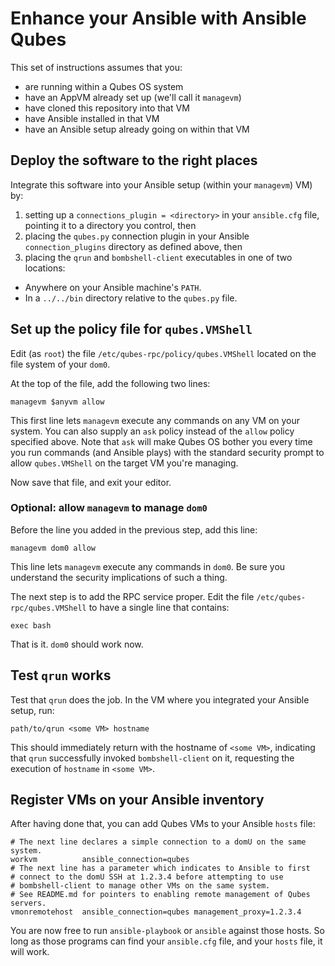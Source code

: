 # Enhance your Ansible with Ansible Qubes

This set of instructions assumes that you:

* are running within a Qubes OS system
* have an AppVM already set up (we'll call it `managevm`)
* have cloned this repository into that VM
* have Ansible installed in that VM
* have an Ansible setup already going on within that VM

## Deploy the software to the right places

Integrate this software into your Ansible setup (within your `managevm`) VM) by:

1. setting up a `connections_plugin = <directory>` in your `ansible.cfg`
   file, pointing it to a directory you control, then
2. placing the `qubes.py` connection plugin in your Ansible
   `connection_plugins` directory as defined above, then
3. placing the `qrun` and `bombshell-client` executables in one of two
   locations:

  * Anywhere on your Ansible machine's `PATH`.
  * In a `../../bin` directory relative to the `qubes.py` file.

## Set up the policy file for `qubes.VMShell`

Edit (as `root`) the file `/etc/qubes-rpc/policy/qubes.VMShell`
located on the file system of your `dom0`.

At the top of the file, add the following two lines:

```
managevm $anyvm allow
```

This first line lets `managevm` execute any commands on any VM on your
system.  You can also supply an `ask` policy instead of the `allow`
policy specified above.  Note that `ask` will make Qubes OS bother you
every time you run commands (and Ansible plays) with the standard
security prompt to allow `qubes.VMShell` on the target VM you're managing.

Now save that file, and exit your editor.

### Optional: allow `managevm` to manage `dom0`

Before the line you added in the previous step, add this line:

```
managevm dom0 allow
```

This line lets `managevm` execute any commands in `dom0`.  Be sure you
understand the security implications of such a thing.

The next step is to add the RPC service proper.  Edit the file
`/etc/qubes-rpc/qubes.VMShell` to have a single line that contains:

```
exec bash
```

That is it.  `dom0` should work now.


## Test `qrun` works

Test that `qrun` does the job.  In the VM where you integrated your
Ansible setup, run:

```
path/to/qrun <some VM> hostname
```

This should immediately return with the hostname of `<some VM>`,
indicating that `qrun` successfully invoked `bombshell-client` on it,
requesting the execution of `hostname` in `<some VM>`.

## Register VMs on your Ansible inventory

After having done that, you can add Qubes VMs to your Ansible `hosts` file:

```
# The next line declares a simple connection to a domU on the same system.
workvm          ansible_connection=qubes
# The next line has a parameter which indicates to Ansible to first
# connect to the domU SSH at 1.2.3.4 before attempting to use
# bombshell-client to manage other VMs on the same system.
# See README.md for pointers to enabling remote management of Qubes servers.
vmonremotehost  ansible_connection=qubes management_proxy=1.2.3.4
```

You are now free to run `ansible-playbook` or `ansible` against those hosts.
So long as those programs can find your `ansible.cfg` file, and your `hosts`
file, it will work.
